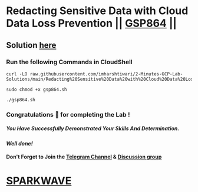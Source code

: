 # Redacting Sensitive Data with Cloud Data Loss Prevention || [GSP864](https://www.cloudskillsboost.google/focuses/46234?parent=catalog) ||

## Solution [here](https://youtu.be/feE2nwYzIjo)

### Run the following Commands in CloudShell

```
curl -LO raw.githubusercontent.com/imharshtiwari/2-Minutes-GCP-Lab-Solutions/main/Redacting%20Sensitive%20Data%20with%20Cloud%20Data%20Loss%20Prevention/gsp864.sh

sudo chmod +x gsp864.sh

./gsp864.sh
```

### Congratulations 🎉 for completing the Lab !

##### *You Have Successfully Demonstrated Your Skills And Determination.*

#### *Well done!*

#### Don't Forget to Join the [Telegram Channel](https://t.me/sparkwave.01) & [Discussion group](https://t.me/sparkwave.01chats)

# [SPARKWAVE](https://www.youtube.com/@sparkwave.01)
